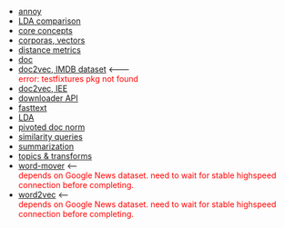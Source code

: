 * [annoy](run_annoy.ipynb)
* [LDA comparison](run_compare_lda.ipynb)
* [core concepts](run_core_concepts.ipynb)
* [corporas, vectors](run_corpora_and_vector_spaces.ipynb)
* [distance metrics](run_distance_metrics.ipynb)
* [doc](run_docs.ipynb)
* [doc2vec, IMDB dataset](run_doc2vec_imdb.ipynb) <--- <div style="color:red;">error: testfixtures pkg not found</div>
* [doc2vec, IEE](run_doc2vec_iee.ipynb)
* [downloader API](run_downloader_api.ipynb)
* [fasttext](run_fasttext.ipynb)
* [LDA](run_lda.ipynb)
* [pivoted doc norm](run_pivoted_doc_norm.ipynb)
* [similarity queries](run_similarity_queries.ipynb)
* [summarization](run_summarization.ipynb)
* [topics & transforms](run_topics_and_transformations.ipynb)
* [word-mover](run_wmd.ipynb) <-- <div style="color:red;">depends on Google News dataset. need to wait for stable highspeed connection before completing.</div>
* [word2vec](run_word2vec.ipynb) <-- <div style="color:red;">depends on Google News dataset. need to wait for stable highspeed connection before completing.</div>
